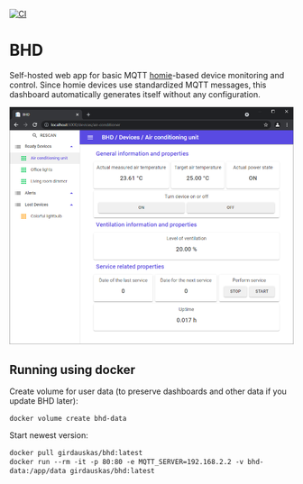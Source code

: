[![CI](https://github.com/Girdauskas/BlazorHomieDashboard/actions/workflows/CI.yml/badge.svg?branch=Development)](https://github.com/Girdauskas/BlazorHomieDashboard/actions/workflows/CI.yml)

# BHD

Self-hosted web app for basic MQTT [homie](https://homieiot.github.io/)-based device monitoring and control. Since homie devices use standardized MQTT messages, this dashboard automatically generates itself without any configuration.

![Screen shot](images/screen1.png?raw=true)


## Running using docker
Create volume for user data (to preserve dashboards and other data if you update BHD later):
```
docker volume create bhd-data
```

Start newest version:
```
docker pull girdauskas/bhd:latest
docker run --rm -it -p 80:80 -e MQTT_SERVER=192.168.2.2 -v bhd-data:/app/data girdauskas/bhd:latest
```
